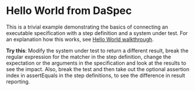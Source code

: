 # Hello World from DaSpec

This is a trivial example demonstrating the basics of connecting an executable specification with a step definition and
a system under test. For an explanation how this works, see [Hello World walkthrough](../../guides/hello_world.md). 

**Try this**: Modify the system under test to return a different result, break the regular expression for the matcher in the step definition, change the expectation or the arguments in the specification and look at the results to see the impact. Also, break the test and then take out the optional assertion index in assertEquals in the step definitions, to see the difference in result reporting.
